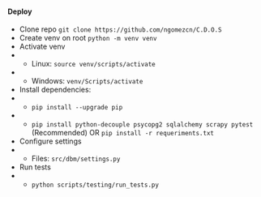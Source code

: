 #### Deploy
- Clone repo ```git clone https://github.com/ngomezcn/C.D.O.S```
- Create venv on root ```python -m venv venv```
- Activate venv
- - Linux: ```source venv/scripts/activate```
- - Windows: ```venv/Scripts/activate```
- Install dependencies: 
- - ```pip install --upgrade pip```
- - ```pip install python-decouple psycopg2 sqlalchemy scrapy pytest``` (Recommended) OR ```pip install -r requeriments.txt```
- Configure settings
- - Files: ```src/dbm/settings.py```
- Run tests 
- - ```python scripts/testing/run_tests.py```
